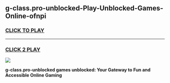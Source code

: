 
## g-class.pro-unblocked-Play-Unblocked-Games-Online-ofnpi
<h3>
<a href="https://premium76.site?title=g-class.pro-unblocked&ref=25A">CLICK TO PLAY</a></h3>
<hr>

<h3>
<a href="https://premium76.site?title=g-class.pro-unblocked&ref=25A">CLICK 2 PLAY</a>
  
</h3>

<a href="https://premium76.site?title=g-class.pro-unblocked&ref=25A"><img src="https://clearcache.store/games.png"></a>


**g-class.pro-unblocked games unblocked: Your Gateway to Fun and Accessible Online Gaming**
